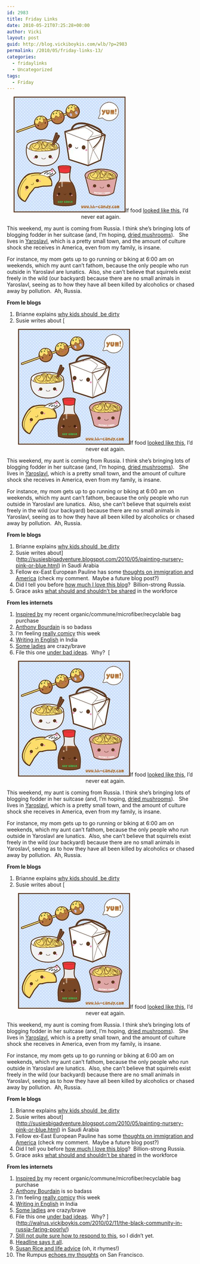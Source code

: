 ```yaml
---
id: 2983
title: Friday Links
date: 2010-05-21T07:25:28+00:00
author: Vicki
layout: post
guid: http://blog.vickiboykis.com/wlb/?p=2983
permalink: /2010/05/friday-links-13/
categories:
  - fridaylinks
  - Uncategorized
tags:
  - Friday
---
```

<p style="text-align: center;">
  <a href="https://raw.githubusercontent.com/veekaybee/wlb/gh-pages/assets/images/2010/05/Kawaii_Chinese_Food_Takeout_by_A_Little_Kitty.png.jpeg"><img class="aligncenter size-full wp-image-2988" title="Kawaii_Chinese_Food_Takeout_by_A_Little_Kitty.png" src="https://raw.githubusercontent.com/veekaybee/wlb/gh-pages/assets/images/2010/05/Kawaii_Chinese_Food_Takeout_by_A_Little_Kitty.png.jpeg" alt="" width="300" height="309" /></a>If food <a href="http://th03.deviantart.net/fs38/300W/f/2008/354/0/3/Kawaii_Chinese_Food_Takeout_by_A_Little_Kitty.png">looked like this</a>, I&#8217;d never eat again.
</p>

This weekend, my aunt is coming from Russia. I think she&#8217;s bringing lots of blogging fodder in her suitcase (and, I&#8217;m hoping, [dried mushrooms](http://blog.vickiboykis.com/wlb/2009/05/18/%D1%80%D1%83%D1%81%D1%81%D0%BA%D0%B8%D0%B5-%D0%B3%D1%80%D0%B8%D0%B1%D1%8B-russian-mushrooms/)).   She lives in [Yaroslavl](http://en.wikipedia.org/wiki/Yaroslavl), which is a pretty small town, and the amount of culture shock she receives in America, even from my family, is insane.

For instance, my mom gets up to go running or biking at 6:00 am on weekends, which my aunt can&#8217;t fathom, because the only people who run outside in Yaroslavl are lunatics.  Also, she can&#8217;t believe that squirrels exist freely in the wild (our backyard) because there are no small animals in Yaroslavl, seeing as to how they have all been killed by alcoholics or chased away by pollution.  Ah, Russia.

**From le blogs**

  1. Brianne explains [why kids should  be dirty](http://www.briannevillano.com/2010/05/19/mudpies-and-microbes/)
  2. Susie writes about [<p style="text-align: center;">
  <a href="https://raw.githubusercontent.com/veekaybee/wlb/gh-pages/assets/images/2010/05/Kawaii_Chinese_Food_Takeout_by_A_Little_Kitty.png.jpeg"><img class="aligncenter size-full wp-image-2988" title="Kawaii_Chinese_Food_Takeout_by_A_Little_Kitty.png" src="https://raw.githubusercontent.com/veekaybee/wlb/gh-pages/assets/images/2010/05/Kawaii_Chinese_Food_Takeout_by_A_Little_Kitty.png.jpeg" alt="" width="300" height="309" /></a>If food <a href="http://th03.deviantart.net/fs38/300W/f/2008/354/0/3/Kawaii_Chinese_Food_Takeout_by_A_Little_Kitty.png">looked like this</a>, I&#8217;d never eat again.
</p>

This weekend, my aunt is coming from Russia. I think she&#8217;s bringing lots of blogging fodder in her suitcase (and, I&#8217;m hoping, [dried mushrooms](http://blog.vickiboykis.com/wlb/2009/05/18/%D1%80%D1%83%D1%81%D1%81%D0%BA%D0%B8%D0%B5-%D0%B3%D1%80%D0%B8%D0%B1%D1%8B-russian-mushrooms/)).   She lives in [Yaroslavl](http://en.wikipedia.org/wiki/Yaroslavl), which is a pretty small town, and the amount of culture shock she receives in America, even from my family, is insane.

For instance, my mom gets up to go running or biking at 6:00 am on weekends, which my aunt can&#8217;t fathom, because the only people who run outside in Yaroslavl are lunatics.  Also, she can&#8217;t believe that squirrels exist freely in the wild (our backyard) because there are no small animals in Yaroslavl, seeing as to how they have all been killed by alcoholics or chased away by pollution.  Ah, Russia.

**From le blogs**

  1. Brianne explains [why kids should  be dirty](http://www.briannevillano.com/2010/05/19/mudpies-and-microbes/)
  2. Susie writes about](http://susiesbigadventure.blogspot.com/2010/05/painting-nursery-pink-or-blue.html) in Saudi Arabia
  3. Fellow ex-East European Pauline has some [thoughts on immigration and America](http://www.classychaos.com/links-topmenu-20/589-rant) (check my comment.  Maybe a future blog post?)
  4. Did I tell you before [how much I love this blog](http://www.transparent.com/russian/billion-strong-russia/)?  Billion-strong Russia.
  5. Grace asks [what should and shouldn&#8217;t be shared](http://smallhandsbigideas.com/branding/workplace-no-nos-that-really-are-doesnt-matters/) in the workforce

**From les internets**

  1. [Inspired by](http://www.shof.msrcsites.co.uk/ss5.jpg) my recent organic/commune/microfiber/recyclable bag purchase
  2. [Anthony Bourdain](http://www.washingtonpost.com/wp-dyn/content/discussion/2006/07/25/DI2006072501108.html) is so badass
  3. I&#8217;m feeling [really comicy](http://www.leadpaintcomics.com/2010/04/11/down-down-forward-forward/) this week
  4. [Writing in English](http://bostonreview.net/BR35.3/scharf.php) in India
  5. [Some ladies](http://www.thedailybeast.com/blogs-and-stories/2010-05-17/showdown-at-the-mosque/?cid=hp:beastoriginalsR2) are crazy/brave
  6. File this one [under bad ideas](http://www.post-gazette.com/pg/10135/1058363-53.stm).  Why?  [<p style="text-align: center;">
  <a href="https://raw.githubusercontent.com/veekaybee/wlb/gh-pages/assets/images/2010/05/Kawaii_Chinese_Food_Takeout_by_A_Little_Kitty.png.jpeg"><img class="aligncenter size-full wp-image-2988" title="Kawaii_Chinese_Food_Takeout_by_A_Little_Kitty.png" src="https://raw.githubusercontent.com/veekaybee/wlb/gh-pages/assets/images/2010/05/Kawaii_Chinese_Food_Takeout_by_A_Little_Kitty.png.jpeg" alt="" width="300" height="309" /></a>If food <a href="http://th03.deviantart.net/fs38/300W/f/2008/354/0/3/Kawaii_Chinese_Food_Takeout_by_A_Little_Kitty.png">looked like this</a>, I&#8217;d never eat again.
</p>

This weekend, my aunt is coming from Russia. I think she&#8217;s bringing lots of blogging fodder in her suitcase (and, I&#8217;m hoping, [dried mushrooms](http://blog.vickiboykis.com/wlb/2009/05/18/%D1%80%D1%83%D1%81%D1%81%D0%BA%D0%B8%D0%B5-%D0%B3%D1%80%D0%B8%D0%B1%D1%8B-russian-mushrooms/)).   She lives in [Yaroslavl](http://en.wikipedia.org/wiki/Yaroslavl), which is a pretty small town, and the amount of culture shock she receives in America, even from my family, is insane.

For instance, my mom gets up to go running or biking at 6:00 am on weekends, which my aunt can&#8217;t fathom, because the only people who run outside in Yaroslavl are lunatics.  Also, she can&#8217;t believe that squirrels exist freely in the wild (our backyard) because there are no small animals in Yaroslavl, seeing as to how they have all been killed by alcoholics or chased away by pollution.  Ah, Russia.

**From le blogs**

  1. Brianne explains [why kids should  be dirty](http://www.briannevillano.com/2010/05/19/mudpies-and-microbes/)
  2. Susie writes about [<p style="text-align: center;">
  <a href="https://raw.githubusercontent.com/veekaybee/wlb/gh-pages/assets/images/2010/05/Kawaii_Chinese_Food_Takeout_by_A_Little_Kitty.png.jpeg"><img class="aligncenter size-full wp-image-2988" title="Kawaii_Chinese_Food_Takeout_by_A_Little_Kitty.png" src="https://raw.githubusercontent.com/veekaybee/wlb/gh-pages/assets/images/2010/05/Kawaii_Chinese_Food_Takeout_by_A_Little_Kitty.png.jpeg" alt="" width="300" height="309" /></a>If food <a href="http://th03.deviantart.net/fs38/300W/f/2008/354/0/3/Kawaii_Chinese_Food_Takeout_by_A_Little_Kitty.png">looked like this</a>, I&#8217;d never eat again.
</p>

This weekend, my aunt is coming from Russia. I think she&#8217;s bringing lots of blogging fodder in her suitcase (and, I&#8217;m hoping, [dried mushrooms](http://blog.vickiboykis.com/wlb/2009/05/18/%D1%80%D1%83%D1%81%D1%81%D0%BA%D0%B8%D0%B5-%D0%B3%D1%80%D0%B8%D0%B1%D1%8B-russian-mushrooms/)).   She lives in [Yaroslavl](http://en.wikipedia.org/wiki/Yaroslavl), which is a pretty small town, and the amount of culture shock she receives in America, even from my family, is insane.

For instance, my mom gets up to go running or biking at 6:00 am on weekends, which my aunt can&#8217;t fathom, because the only people who run outside in Yaroslavl are lunatics.  Also, she can&#8217;t believe that squirrels exist freely in the wild (our backyard) because there are no small animals in Yaroslavl, seeing as to how they have all been killed by alcoholics or chased away by pollution.  Ah, Russia.

**From le blogs**

  1. Brianne explains [why kids should  be dirty](http://www.briannevillano.com/2010/05/19/mudpies-and-microbes/)
  2. Susie writes about](http://susiesbigadventure.blogspot.com/2010/05/painting-nursery-pink-or-blue.html) in Saudi Arabia
  3. Fellow ex-East European Pauline has some [thoughts on immigration and America](http://www.classychaos.com/links-topmenu-20/589-rant) (check my comment.  Maybe a future blog post?)
  4. Did I tell you before [how much I love this blog](http://www.transparent.com/russian/billion-strong-russia/)?  Billion-strong Russia.
  5. Grace asks [what should and shouldn&#8217;t be shared](http://smallhandsbigideas.com/branding/workplace-no-nos-that-really-are-doesnt-matters/) in the workforce

**From les internets**

  1. [Inspired by](http://www.shof.msrcsites.co.uk/ss5.jpg) my recent organic/commune/microfiber/recyclable bag purchase
  2. [Anthony Bourdain](http://www.washingtonpost.com/wp-dyn/content/discussion/2006/07/25/DI2006072501108.html) is so badass
  3. I&#8217;m feeling [really comicy](http://www.leadpaintcomics.com/2010/04/11/down-down-forward-forward/) this week
  4. [Writing in English](http://bostonreview.net/BR35.3/scharf.php) in India
  5. [Some ladies](http://www.thedailybeast.com/blogs-and-stories/2010-05-17/showdown-at-the-mosque/?cid=hp:beastoriginalsR2) are crazy/brave
  6. File this one [under bad ideas](http://www.post-gazette.com/pg/10135/1058363-53.stm).  Why? ](http://walrus.vickiboykis.com/2010/02/11/the-black-community-in-russia-faring-poorly/) 
  7. [Still not quite sure how to respond to this](http://www.brazencareerist.com/2010/05/17/the-reason-why-there-aren-t-more-women-leaders-in-social-media), so I didn&#8217;t yet.
  8. [Headline says it all](http://jezebel.com/5541135/woman-goes-broke-feeding-her-17-cats-organic-prawns).
  9. [Susan Rice and life advice](http://www.politico.com/blogs/laurarozen/0510/Susan_Rices_life_advice_for_graduates_get_launched_then_get_going_with_kids.html) (oh, it rhymes!)
 10. The Rumpus [echoes my thoughts](http://therumpus.net/2010/05/san-francisco/) on San Francisco.